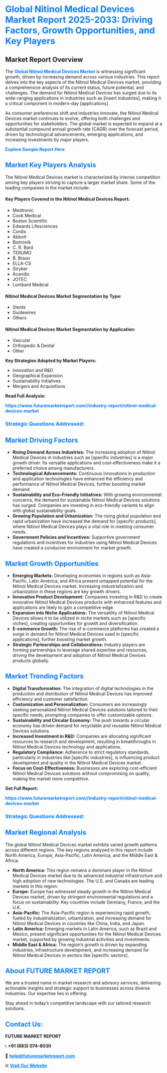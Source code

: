 <h1 style="color: #007BFF;">Global Nitinol Medical Devices Market Report 2025-2033: Driving Factors, Growth Opportunities, and Key Players</h1>

<section id="overview">
<h2>Market Report Overview</h2>
<p>The <a href="https://www.futuremarketreport.com//industry-report/nitinol-medical-devices-market" style="color: #007BFF; text-decoration: none;"><strong>Global Nitinol Medical Devices Market</strong></a> is witnessing significant growth, driven by increasing demand across various industries. This report delves into the key aspects of the Nitinol Medical Devices market, providing a comprehensive analysis of its current status, future potential, and challenges. The demand for Nitinol Medical Devices has surged due to its wide-ranging applications in industries such as [insert industries], making it a critical component in modern-day [applications].</p>
<p>As consumer preferences shift and industries innovate, the Nitinol Medical Devices market continues to evolve, offering both challenges and opportunities for stakeholders. The global market is expected to expand at a substantial compound annual growth rate (CAGR) over the forecast period, driven by technological advancements, emerging applications, and increasing investments by major players.</p>
</section>

<section id="overview">
<p><a href="https://www.futuremarketreport.com//request-sample/reportId=77127" style="color: #007BFF; text-decoration: none;"><strong>Explore Sample Report Here</strong></a></p>
</section>

<section id="key-players">
<h2 style="color: #007BFF;">Market Key Players Analysis</h2>
<p>The Nitinol Medical Devices market is characterized by intense competition among key players striving to capture a larger market share. Some of the leading companies in the market include:</p>
<h4>Key Players Covered in the Nitinol Medical Devices Report:</h4>
<ul><li>Medtronic</li><li>Cook Medical</li><li>Boston Scientific</li><li>Edwards Lifesciences</li><li>Cordis</li><li>Abbott</li><li>Biotronik</li><li>C. R. Bard</li><li>TERUMO</li><li>B. Braun</li><li>ELLA-CS</li><li>Stryker</li><li>Acandis</li><li>JOTEC</li><li>Lombard Medical</li></ul>
<h4>Nitinol Medical Devices Market Segmentation by Type:</h4>
<ul><li>Stents</li><li>Guidewires</li><li>Others</li></ul>

<h4>Nitinol Medical Devices Market Segmentation by Application:</h4>
<ul><li>Vascular</li><li>Orthopedic &amp; Dental</li><li>Other</li></ul>
<p><strong>Key Strategies Adopted by Market Players:</strong></p>
<ul>
<li>Innovation and R&D</li>
<li>Geographical Expansion</li>
<li>Sustainability Initiatives</li>
<li>Mergers and Acquisitions</li>
</ul>
</section>

<section>
<p><strong>Read Full Analysis: </strong></p><a href="https://www.futuremarketreport.com//industry-report/nitinol-medical-devices-market" style="color: #007BFF; text-decoration: none;"><strong>https://www.futuremarketreport.com//industry-report/nitinol-medical-devices-market</strong></a>
<h3 style="color: #007BFF;">Strategic Questions Addressed:</h3>
</section>

<section id="driving-factors">
<h2 style="color: #007BFF;">Market Driving Factors</h2>
<ul>
<li><strong>Rising Demand Across Industries:</strong> The increasing adoption of Nitinol Medical Devices in industries such as [specific industries] is a major growth driver. Its versatile applications and cost-effectiveness make it a preferred choice among manufacturers.</li>
<li><strong>Technological Advancements:</strong> Continuous innovations in production and application technologies have enhanced the efficiency and performance of Nitinol Medical Devices, further boosting market demand.</li>
<li><strong>Sustainability and Eco-Friendly Initiatives:</strong> With growing environmental concerns, the demand for sustainable Nitinol Medical Devices solutions has surged. Companies are investing in eco-friendly variants to align with global sustainability goals.</li>
<li><strong>Growing Population and Urbanization:</strong> The rising global population and rapid urbanization have increased the demand for [specific products], where Nitinol Medical Devices plays a vital role in meeting consumer needs.</li>
<li><strong>Government Policies and Incentives:</strong> Supportive government regulations and incentives for industries using Nitinol Medical Devices have created a conducive environment for market growth.</li>
</ul>
</section>

<section id="growth-opportunities">
<h2 style="color: #007BFF;">Market Growth Opportunities</h2>
<ul>
<li><strong>Emerging Markets:</strong> Developing economies in regions such as Asia-Pacific, Latin America, and Africa present untapped potential for the Nitinol Medical Devices market. Increasing industrialization and urbanization in these regions are key growth drivers.</li>
<li><strong>Innovative Product Development:</strong> Companies investing in R&D to create innovative Nitinol Medical Devices products with enhanced features and applications are likely to gain a competitive edge.</li>
<li><strong>Expansion into Niche Applications:</strong> The versatility of Nitinol Medical Devices allows it to be utilized in niche markets such as [specific niches], creating opportunities for growth and diversification.</li>
<li><strong>E-commerce Growth:</strong> The rise of e-commerce platforms has created a surge in demand for Nitinol Medical Devices used in [specific applications], further boosting market growth.</li>
<li><strong>Strategic Partnerships and Collaborations:</strong> Industry players are forming partnerships to leverage shared expertise and resources, driving the development and adoption of Nitinol Medical Devices products globally.</li>
</ul>
</section>

<section id="trending-factors">
<h2 style="color: #007BFF;">Market Trending Factors</h2>
<ul>
<li><strong>Digital Transformation:</strong> The integration of digital technologies in the production and distribution of Nitinol Medical Devices has improved efficiency and customer satisfaction.</li>
<li><strong>Customization and Personalization:</strong> Consumers are increasingly seeking personalized Nitinol Medical Devices solutions tailored to their specific needs, prompting companies to offer customizable options.</li>
<li><strong>Sustainability and Circular Economy:</strong> The push towards a circular economy has driven demand for recyclable and reusable Nitinol Medical Devices solutions.</li>
<li><strong>Increased Investment in R&D:</strong> Companies are allocating significant resources to research and development, resulting in breakthroughs in Nitinol Medical Devices technology and applications.</li>
<li><strong>Regulatory Compliance:</strong> Adherence to strict regulatory standards, particularly in industries like [specific industries], is influencing product development and quality in the Nitinol Medical Devices market.</li>
<li><strong>Focus on Cost-Effectiveness:</strong> Businesses are exploring cost-efficient Nitinol Medical Devices solutions without compromising on quality, making the market more competitive.</li>
</ul>
</section>

<section>
<p><strong>Get Full Report: </strong></p><a href="https://www.futuremarketreport.com//industry-report/nitinol-medical-devices-market" style="color: #007BFF; text-decoration: none;"><strong>https://www.futuremarketreport.com//industry-report/nitinol-medical-devices-market</strong></a>
<h3 style="color: #007BFF;">Strategic Questions Addressed:</h3>
</section>


<section id="regional-analysis">
<h2 style="color: #007BFF;">Market Regional Analysis</h2>
<p>The global Nitinol Medical Devices market exhibits varied growth patterns across different regions. The key regions analyzed in this report include North America, Europe, Asia-Pacific, Latin America, and the Middle East & Africa:</p>
<ul>
<li><strong>North America:</strong> This region remains a dominant player in the Nitinol Medical Devices market due to its advanced industrial infrastructure and high adoption of new technologies. The U.S. and Canada are leading markets in this region.</li>
<li><strong>Europe:</strong> Europe has witnessed steady growth in the Nitinol Medical Devices market, driven by stringent environmental regulations and a focus on sustainability. Key countries include Germany, France, and the U.K.</li>
<li><strong>Asia-Pacific:</strong> The Asia-Pacific region is experiencing rapid growth, fueled by industrialization, urbanization, and increasing demand for Nitinol Medical Devices in countries like China, India, and Japan.</li>
<li><strong>Latin America:</strong> Emerging markets in Latin America, such as Brazil and Mexico, present significant opportunities for the Nitinol Medical Devices market, supported by growing industrial activities and investments.</li>
<li><strong>Middle East & Africa:</strong> The region’s growth is driven by expanding industries, infrastructure development, and increasing demand for Nitinol Medical Devices in sectors like [specific sectors].</li>
</ul>
</section>

<footer>
<h2 style="color: #007BFF;">About FUTURE MARKET REPORT</h2>
<p>We are a trusted name in market research and advisory services, delivering actionable insights and strategic support to businesses across diverse industries. Our expertise lies in offering:</p>

<p>Stay ahead in today’s competitive landscape with our tailored research solutions.</p>

<h2 style="color: #007BFF;">Contact Us:</h2>
<p><strong>FUTURE MARKET REPORT</strong></p>
<p>📞 <strong>+91 (883) 074-8030</strong></p>
<p>📧 <strong><a href="mailto:help@futuremarketreport.com" style="color: #007BFF;">help@futuremarketreport.com</a></strong></p>
<p>🌐 <strong><a href="https://www.futuremarketreport.com/" style="color: #007BFF;">Visit Our Website</a></strong></p>
</footer>